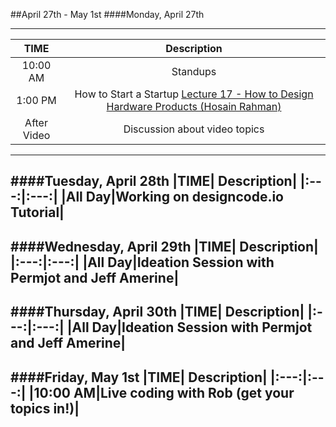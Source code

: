 ##April 27th - May 1st
####Monday, April 27th

---
|TIME| Description|
|:---:|:---:|
|10:00 AM|Standups|
|1:00 PM|How to Start a Startup [Lecture 17 - How to Design Hardware Products (Hosain Rahman)](https://www.youtube.com/watch?v=F4K_qVlYQkg)|
|After Video|Discussion about video topics|
---
####Tuesday, April 28th
|TIME| Description|
|:---:|:---:|
|All Day|Working on designcode.io Tutorial|
---
####Wednesday, April 29th
|TIME| Description|
|:---:|:---:|
|All Day|Ideation Session with Permjot and Jeff Amerine|
---
####Thursday, April 30th
|TIME| Description|
|:---:|:---:|
|All Day|Ideation Session with Permjot and Jeff Amerine|
---
####Friday, May 1st
|TIME| Description|
|:---:|:---:|
|10:00 AM|Live coding with Rob (get your topics in!)|
---
